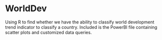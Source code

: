 # WorldDev
Using R to find whether we have the ability to classify world development trend indicator to classify a country. 
Included is the PowerBI file containing scatter plots and customized data queries. 
